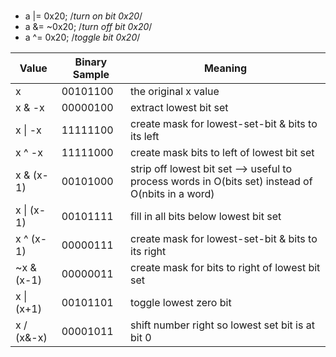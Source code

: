 #

- a |= 0x20;  /*turn on bit 0x20*/
- a &= ~0x20;  /*turn off bit 0x20*/
- a ^= 0x20;  /*toggle bit 0x20*/

|Value    |   Binary Sample     |        Meaning
|---|---|---
|  x         |00101100        |the original x value
|x & -x      |00000100        |extract lowest bit set
|x \| -x      |11111100        |create mask for lowest-set-bit & bits to its left
|x ^ -x      |11111000        |create mask bits to left of lowest bit set
|x & (x-1)   |00101000        |strip off lowest bit set --> useful to process words in O(bits set) instead of O(nbits in a word)
|x \| (x-1)   |00101111        |fill in all bits below lowest bit set
|x ^ (x-1)   |00000111        |create mask for lowest-set-bit & bits to its right
|~x & (x-1)  |00000011        |create mask for bits to right of lowest bit set
|x \| (x+1)   |00101101        |toggle lowest zero bit
|x / (x&-x)  |00001011        |shift number right so lowest set bit is at bit 0

